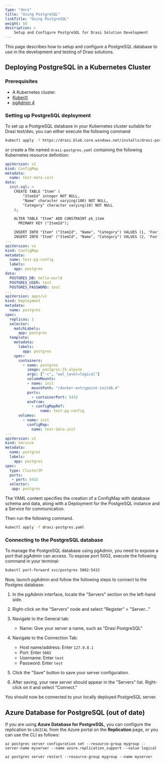 ```yaml
---
type: "docs"
title: "Using PostgreSQL"
linkTitle: "Using PostgreSQL"
weight: 50
description: >
    Setup and Configure PostgreSQL for Drasi Solution Development
---
```


This page describes how to setup and configure a PostgreSQL database to use in the development and testing of Drasi solutions.

## Deploying PostgreSQL in a Kubernetes Cluster

### Prerequisites

- A Kubernetes cluster.
- [Kubectl](https://kubernetes.io/docs/tasks/tools/)
- [pgAdmin 4](https://www.pgadmin.org/download/)

### Setting up PostgreSQL deployment
To set up a PostgreSQL database in your Kubernetes cluster suitable for Drasi test/dev, you can either execute the following command

```bash
kubectl apply -f https://drasi.blob.core.windows.net/installs/drasi-postgres.yaml
```

or create a file named `drasi-postgres.yaml` containing the following Kubernetes resource definition:
```yaml
apiVersion: v1
kind: ConfigMap
metadata:
  name: test-data-init
data:
  init.sql: >
    CREATE TABLE "Item" (
        "ItemId" integer NOT NULL,
        "Name" character varying(100) NOT NULL,
        "Category" character varying(10) NOT NULL
    );

    ALTER TABLE "Item" ADD CONSTRAINT pk_item
      PRIMARY KEY ("ItemId");

    INSERT INTO "Item" ("ItemId", "Name", "Category") VALUES (1, 'Foo', '1');
    INSERT INTO "Item" ("ItemId", "Name", "Category") VALUES (2, 'Foo', '1');
---
apiVersion: v1
kind: ConfigMap
metadata:
  name: test-pg-config
  labels:
    app: postgres
data:
  POSTGRES_DB: hello-world
  POSTGRES_USER: test
  POSTGRES_PASSWORD: test
---
apiVersion: apps/v1
kind: Deployment
metadata:
  name: postgres
spec:
  replicas: 1
  selector:
    matchLabels:
      app: postgres
  template:
    metadata:
      labels:
        app: postgres
    spec:
      containers:
        - name: postgres
          image: postgres:15-alpine
          args: ["-c", "wal_level=logical"]
          volumeMounts:
          - name: init
            mountPath: "/docker-entrypoint-initdb.d"
          ports:
            - containerPort: 5432
          envFrom:
            - configMapRef:
                name: test-pg-config
      volumes:
        - name: init
          configMap:
            name: test-data-init
---
apiVersion: v1
kind: Service
metadata:
  name: postgres
  labels:
    app: postgres
spec:
  type: ClusterIP
  ports:
   - port: 5432
  selector:
   app: postgres

```

The YAML content specifies the creation of a ConfigMap with database schema and data, along with a Deployment for the PostgreSQL instance and a Service for communication.

Then run the following command.

```bash
kubectl apply -f drasi-postgres.yaml
```



### Connecting to the PostgreSQL database
To manage the PostgreSQL database using pgAdmin, you need to expose a port that pgAdmin can access. To expose port 5002, execute the following command in your terminal:

```bash
kubectl port-forward svc/postgres 5002:5432
```

Now, launch pgAdmin and follow the following steps to connect to the Postgres database:

1. In the pgAdmin interface, locate the "Servers" section on the left-hand side.

2. Right-click on the "Servers" node and select "Register" > "Server..."

3. Navigate to the General tab:
   - Name: Give your server a name, such as "Drasi PostgreSQL"

4. Navigate to the Connection Tab:
   - Host name/address: Enter `127.0.0.1`
   - Port: Enter `5002`
   - Username: Enter `test`
   - Password: Enter `test`

5. Click the "Save" button to save your server configuration.

6. After saving, your new server should appear in the "Servers" list. Right-click on it and select "Connect."

You should now be connected to your locally deployed PostgreSQL server.

## Azure Database for PostgreSQL (out of date)
If you are using **Azure Database for PostgreSQL**, you can configure the replication to `LOGICAL` from the Azure portal on the **Replication** page, or you can use the CLI as follows:

```azurecli
az postgres server configuration set --resource-group mygroup --server-name myserver --name azure.replication_support --value logical

az postgres server restart --resource-group mygroup --name myserver
```